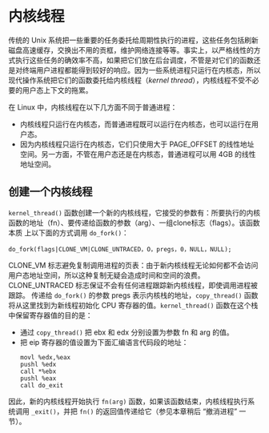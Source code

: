 # 内核线程

传统的 Unix 系统把一些重要的任务委托给周期性执行的进程，这些任务包括刷新磁盘高速缓存，交换出不用的贡框，维护网络连接等等。事实上，以严格线性的方式执行这些任务的确效率不高，如果把它们放在后台调度，不管是对它们的函数还是对终端用户进程都能得到较好的响应。因为一些系统进程只运行在内核态，所以现代操作系统把它们的函数委托给内核线程（*kernel thread*），内核线程不受不必要的用户态上下文的拖累。

在 Linux 中，内核线程在以下几方面不同于普通进程：  
- 内核线程只运行在内核态，而普通进程既可以运行在内核态，也可以运行在用户态。
- 因为内核线程只运行在内核态，它们只使用大于 PAGE_OFFSET 的线性地址空间。另一方面，不管在用户态还是在内核态，普通进程可以用 4GB 的线性地址空间。

## 创建一个内核线程

`kernel_thread()` 函数创建一个新的内核线程，它接受的参数有：所要执行的内核函数的地址（fn）、要传递给函数的参数（arg）、一组clone标志（flags）。该函数本质
上以下面的方式调用 `do_fork()`：  

```
do_fork(flags|CLONE_VM|CLONE_UNTRACED，O，pregs，0，NULL，NULL);
```

CLONE_VM 标志避免复制调用进程的页表：由于新内核线程无论如何都不会访问用户态地址空间，所以这种复制无疑会造成时间和空间的浪费。CLONE_UNTRACED 标志保证不会有任何进程跟踪新内核线程，即使调用进程被跟踪。 
传递给 `do_fork()` 的参数 pregs 表示内核栈的地址，`copy_thread()` 函数将从这里找到为新线程初始化 CPU 寄存器的值。`kernel_thread()` 函数在这个栈中保留寄存器值的目的是：  
- 通过 `copy_thread()` 把 ebx 和 edx 分别设置为参数 fn 和 arg 的值。
- 把 eip 寄存器的值设置为下面汇编语言代码段的地址：
  ```
  movl %edx,%eax
  pushl %edx
  call *%ebx
  pushl %eax
  call do_exit
  ```
  
因此，新的内核线程开始执行 `fn(arg)` 函数，如果该函数结束，内核线程执行系统调用 `_exit()`，并把 `fn()` 的返回值传递给它（参见本章稍后 “撤消进程” 一节）。
